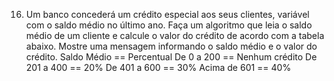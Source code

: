 16. Um banco concederá um crédito especial aos seus clientes, variável com o saldo médio no último ano.
Faça um algoritmo que leia o saldo médio de um cliente e calcule o valor do crédito de acordo com a tabela abaixo.
Mostre uma mensagem informando o saldo médio e o valor do crédito.
Saldo Médio == Percentual
De 0 a 200 == Nenhum crédito
De 201 a 400 == 20%
De 401 a 600 == 30%
Acima de 601 == 40%